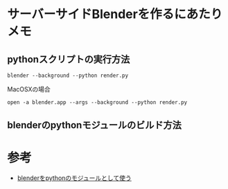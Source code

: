 # サーバーサイドBlenderを作るにあたりメモ
## pythonスクリプトの実行方法
```
blender --background --python render.py
```
MacOSXの場合

```
open -a blender.app --args --background --python render.py
```

## blenderのpythonモジュールのビルド方法


# 参考
 * [blenderをpythonのモジュールとして使う](https://qiita.com/ashitani/items/8cc0aad3688111b5669f)